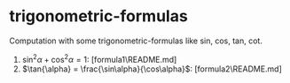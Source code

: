 # trigonometric-formulas

Computation with some trigonometric-formulas like sin, cos, tan, cot.


1. $\sin^{2}\alpha + \cos^{2}\alpha = 1$: [formula1\README.md]
2. $\tan{\alpha} = \frac{\sin\alpha}{\cos\alpha}$: [formula2\README.md]

